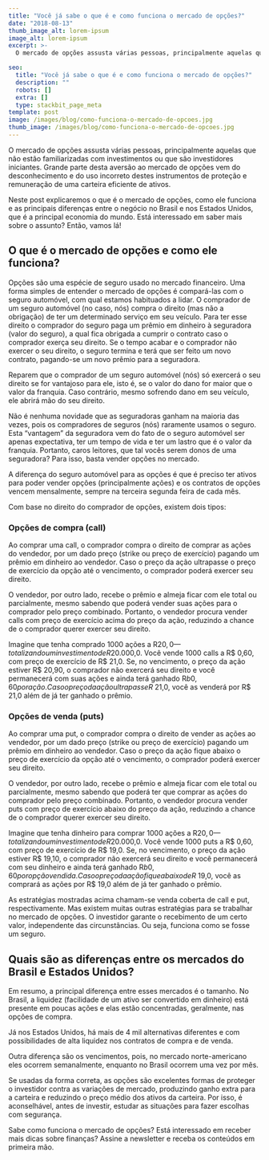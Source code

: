 ```yaml
---
title: "Você já sabe o que é e como funciona o mercado de opções?"
date: "2018-08-13"
thumb_image_alt: lorem-ipsum
image_alt: lorem-ipsum
excerpt: >-
  O mercado de opções assusta várias pessoas, principalmente aquelas que não estão familiarizadas com investimentos ou que são investidores iniciantes. Grande parte desta aversão ao mercado de opções vem do desconhecimento e do uso incorreto destes instrumentos de proteção e remuneração de uma carteira eficiente de ativos.

seo:
  title: "Você já sabe o que é e como funciona o mercado de opções?"
  description: ""
  robots: []
  extra: []
  type: stackbit_page_meta
template: post
image: /images/blog/como-funciona-o-mercado-de-opcoes.jpg
thumb_image: /images/blog/como-funciona-o-mercado-de-opcoes.jpg
---
```


O mercado de opções assusta várias pessoas, principalmente aquelas que não estão familiarizadas com investimentos ou que são investidores iniciantes. Grande parte desta aversão ao mercado de opções vem do desconhecimento e do uso incorreto destes instrumentos de proteção e remuneração de uma carteira eficiente de ativos.

Neste post explicaremos o que é o mercado de opções, como ele funciona e as principais diferenças entre o negócio no Brasil e nos Estados Unidos, que é a principal economia do mundo. Está interessado em saber mais sobre o assunto? Então, vamos lá!

## O que é o mercado de opções e como ele funciona?

Opções são uma espécie de seguro usado no mercado financeiro. Uma forma simples de entender o mercado de opções é compará-las com o seguro automóvel, com qual estamos habituados a lidar. O comprador de um seguro automóvel (no caso, nós) compra o direito (mas não a obrigação) de ter um determinado serviço em seu veículo. Para ter esse direito o comprador do seguro paga um prêmio em dinheiro à seguradora (valor do seguro), a qual fica obrigada a cumprir o contrato caso o comprador exerça seu direito. Se o tempo acabar e o comprador não exercer o seu direito, o seguro termina e terá que ser feito um novo contrato, pagando-se um novo prêmio para a seguradora.

Reparem que o comprador de um seguro automóvel (nós) só exercerá o seu direito se for vantajoso para ele, isto é, se o valor do dano for maior que o valor da franquia. Caso contrário, mesmo sofrendo dano em seu veículo, ele abrirá mão do seu direito.

Não é nenhuma novidade que as seguradoras ganham na maioria das vezes, pois os compradores de seguros (nós) raramente usamos o seguro. Esta “vantagem” da seguradora vem do fato de o seguro automóvel ser apenas expectativa, ter um tempo de vida e ter um lastro que é o valor da franquia. Portanto, caros leitores, que tal vocês serem donos de uma seguradora? Para isso, basta vender opções no mercado.

A diferença do seguro automóvel para as opções é que é preciso ter ativos para poder vender opções (principalmente ações) e os contratos de opções vencem mensalmente, sempre na terceira segunda feira de cada mês.

Com base no direito do comprador de opções, existem dois tipos:

### Opções de compra (call)

Ao comprar uma call, o comprador compra o direito de comprar as ações do vendedor, por um dado preço (strike ou preço de exercício) pagando um prêmio em dinheiro ao vendedor. Caso o preço da ação ultrapasse o preço de exercício da opção até o vencimento, o comprador poderá exercer seu direito.

O vendedor, por outro lado, recebe o prêmio e almeja ficar com ele total ou parcialmente, mesmo sabendo que poderá vender suas ações para o comprador pelo preço combinado. Portanto, o vendedor procura vender calls com preço de exercício acima do preço da ação, reduzindo a chance de o comprador querer exercer seu direito.

Imagine que tenha comprado 1000 ações a R$20,0 — totalizando um investimento de R$20.000,0. Você vende 1000 calls a R$ 0,60, com preço de exercício de R$ 21,0. Se, no vencimento, o preço da ação estiver R$ 20,90, o comprador não exercerá seu direito e você permanecerá com suas ações e ainda terá ganhado R$b 0,60 por ação. Caso o preço da ação ultrapasse R$ 21,0, você as venderá por R$ 21,0 além de já ter ganhado o prêmio.

### Opções de venda (puts)

Ao comprar uma put, o comprador compra o direito de vender as ações ao vendedor, por um dado preço (strike ou preço de exercício) pagando um prêmio em dinheiro ao vendedor. Caso o preço da ação fique abaixo o preço de exercício da opção até o vencimento, o comprador poderá exercer seu direito.

O vendedor, por outro lado, recebe o prêmio e almeja ficar com ele total ou parcialmente, mesmo sabendo que poderá ter que comprar as ações do comprador pelo preço combinado. Portanto, o vendedor procura vender puts com preço de exercício abaixo do preço da ação, reduzindo a chance de o comprador querer exercer seu direito.

Imagine que tenha dinheiro para comprar 1000 ações a R$20,0 — totalizando um investimento de R$20.000,0. Você vende 1000 puts a R$ 0,60, com preço de exercício de R$ 19,0. Se, no vencimento, o preço da ação estiver R$ 19,10, o comprador não exercerá seu direito e você permanecerá com seu dinheiro e ainda terá ganhado R$b 0,60 por opção vendida. Caso o preço da ação fique abaixo de R$ 19,0, você as comprará as ações por R$ 19,0 além de já ter ganhado o prêmio.

As estratégias mostradas acima chamam-se venda coberta de call e put, respectivamente. Mas existem muitas outras estratégias para se trabalhar no mercado de opções. O investidor garante o recebimento de um certo valor, independente das circunstâncias. Ou seja, funciona como se fosse um seguro.

## Quais são as diferenças entre os mercados do Brasil e Estados Unidos?

Em resumo, a principal diferença entre esses mercados é o tamanho. No Brasil, a liquidez (facilidade de um ativo ser convertido em dinheiro) está presente em poucas ações e elas estão concentradas, geralmente, nas opções de compra.

Já nos Estados Unidos, há mais de 4 mil alternativas diferentes e com possibilidades de alta liquidez nos contratos de compra e de venda.

Outra diferença são os vencimentos, pois, no mercado norte-americano eles ocorrem semanalmente, enquanto no Brasil ocorrem uma vez por mês.

Se usadas da forma correta, as opções são excelentes formas de proteger o investidor contra as variações de mercado, produzindo ganho extra para a carteira e reduzindo o preço médio dos ativos da carteira. Por isso, é aconselhável, antes de investir, estudar as situações para fazer escolhas com segurança.

Sabe como funciona o mercado de opções? Está interessado em receber mais dicas sobre finanças? Assine a newsletter e receba os conteúdos em primeira mão.
